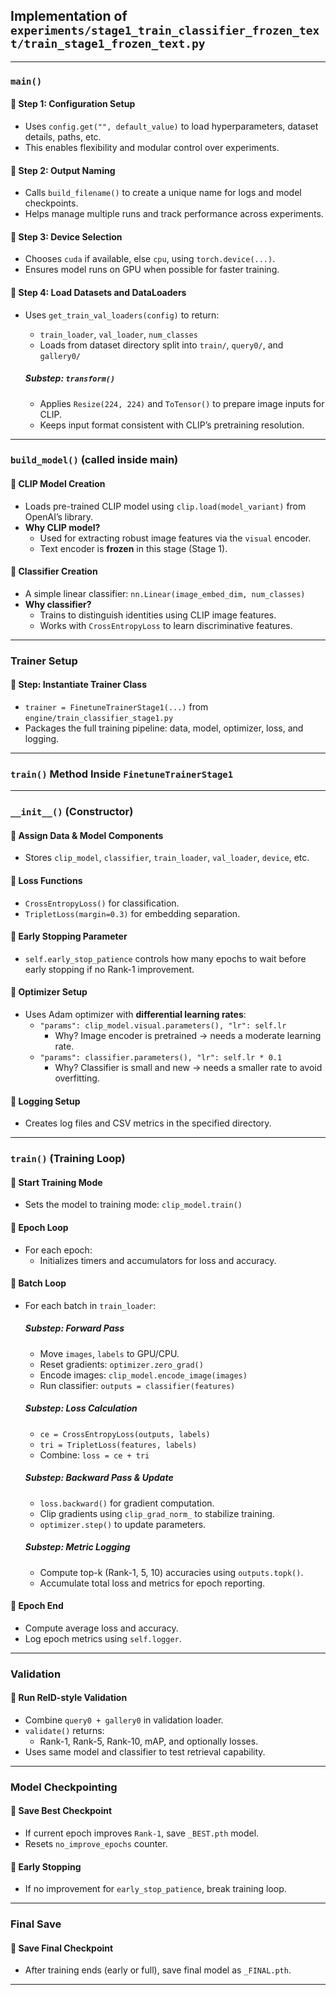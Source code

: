 ## **Implementation of `experiments/stage1_train_classifier_frozen_text/train_stage1_frozen_text.py`**

---

### `main()`

#### 🔹 Step 1: Configuration Setup
- Uses `config.get("", default_value)` to load hyperparameters, dataset details, paths, etc.
- This enables flexibility and modular control over experiments.

#### 🔹 Step 2: Output Naming
- Calls `build_filename()` to create a unique name for logs and model checkpoints.
- Helps manage multiple runs and track performance across experiments.

#### 🔹 Step 3: Device Selection
- Chooses `cuda` if available, else `cpu`, using `torch.device(...)`.
- Ensures model runs on GPU when possible for faster training.

#### 🔹 Step 4: Load Datasets and DataLoaders
- Uses `get_train_val_loaders(config)` to return:
  - `train_loader`, `val_loader`, `num_classes`
  - Loads from dataset directory split into `train/`, `query0/`, and `gallery0/`
  
  ##### Substep: `transform()`
  - Applies `Resize(224, 224)` and `ToTensor()` to prepare image inputs for CLIP.
  - Keeps input format consistent with CLIP’s pretraining resolution.

---

### `build_model()` (called inside main)

#### 🔹 CLIP Model Creation
- Loads pre-trained CLIP model using `clip.load(model_variant)` from OpenAI’s library.
- **Why CLIP model?**
  - Used for extracting robust image features via the `visual` encoder.
  - Text encoder is **frozen** in this stage (Stage 1).

#### 🔹 Classifier Creation
- A simple linear classifier: `nn.Linear(image_embed_dim, num_classes)`
- **Why classifier?**
  - Trains to distinguish identities using CLIP image features.
  - Works with `CrossEntropyLoss` to learn discriminative features.

---

### Trainer Setup

#### 🔹 Step: Instantiate Trainer Class
- `trainer = FinetuneTrainerStage1(...)` from `engine/train_classifier_stage1.py`
- Packages the full training pipeline: data, model, optimizer, loss, and logging.

---

### `train()` Method Inside `FinetuneTrainerStage1`

---

### `__init__()` (Constructor)

#### 🔹 Assign Data & Model Components
- Stores `clip_model`, `classifier`, `train_loader`, `val_loader`, `device`, etc.

#### 🔹 Loss Functions
- `CrossEntropyLoss()` for classification.
- `TripletLoss(margin=0.3)` for embedding separation.

#### 🔹 Early Stopping Parameter
- `self.early_stop_patience` controls how many epochs to wait before early stopping if no Rank-1 improvement.

#### 🔹 Optimizer Setup
- Uses Adam optimizer with **differential learning rates**:
  - `"params": clip_model.visual.parameters(), "lr": self.lr`
    - Why? Image encoder is pretrained → needs a moderate learning rate.
  - `"params": classifier.parameters(), "lr": self.lr * 0.1`
    - Why? Classifier is small and new → needs a smaller rate to avoid overfitting.

#### 🔹 Logging Setup
- Creates log files and CSV metrics in the specified directory.

---

### `train()` (Training Loop)

#### 🔹 Start Training Mode
- Sets the model to training mode: `clip_model.train()`

#### 🔹 Epoch Loop
- For each epoch:
  - Initializes timers and accumulators for loss and accuracy.

#### 🔹 Batch Loop
- For each batch in `train_loader`:

  ##### Substep: Forward Pass
  - Move `images`, `labels` to GPU/CPU.
  - Reset gradients: `optimizer.zero_grad()`
  - Encode images: `clip_model.encode_image(images)`
  - Run classifier: `outputs = classifier(features)`

  ##### Substep: Loss Calculation
  - `ce = CrossEntropyLoss(outputs, labels)`
  - `tri = TripletLoss(features, labels)`
  - Combine: `loss = ce + tri`

  ##### Substep: Backward Pass & Update
  - `loss.backward()` for gradient computation.
  - Clip gradients using `clip_grad_norm_` to stabilize training.
  - `optimizer.step()` to update parameters.

  ##### Substep: Metric Logging
  - Compute top-k (Rank-1, 5, 10) accuracies using `outputs.topk()`.
  - Accumulate total loss and metrics for epoch reporting.

#### 🔹 Epoch End
- Compute average loss and accuracy.
- Log epoch metrics using `self.logger`.

---

### Validation

#### 🔹 Run ReID-style Validation
- Combine `query0 + gallery0` in validation loader.
- `validate()` returns:
  - Rank-1, Rank-5, Rank-10, mAP, and optionally losses.
- Uses same model and classifier to test retrieval capability.

---

### Model Checkpointing

#### 🔹 Save Best Checkpoint
- If current epoch improves `Rank-1`, save `_BEST.pth` model.
- Resets `no_improve_epochs` counter.

#### 🔹 Early Stopping
- If no improvement for `early_stop_patience`, break training loop.

---

### Final Save

#### 🔹 Save Final Checkpoint
- After training ends (early or full), save final model as `_FINAL.pth`.

---
